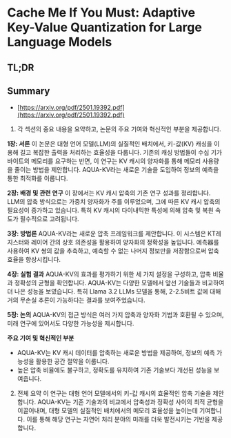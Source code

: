 # Cache Me If You Must: Adaptive Key-Value Quantization for Large Language Models
## TL;DR
## Summary
- [https://arxiv.org/pdf/2501.19392.pdf](https://arxiv.org/pdf/2501.19392.pdf)

1. 각 섹션의 중요 내용을 요약하고, 논문의 주요 기여와 혁신적인 부분을 제공합니다.

**1장: 서론**
이 논문은 대형 언어 모델(LLM)의 실질적인 배치에서, 키-값(KV) 캐싱을 이용해 길고 복잡한 출력을 처리하는 효율성을 다룹니다. 기존의 캐싱 방법들이 수십 기가바이트의 메모리를 요구하는 반면, 이 연구는 KV 캐시의 양자화를 통해 메모리 사용량을 줄이는 방법을 제안합니다. AQUA-KV라는 새로운 기술을 도입하여 정보의 예측을 통한 최적화를 이룹니다. 

**2장: 배경 및 관련 연구**
이 장에서는 KV 캐시 압축의 기존 연구 성과를 정리합니다. LLM의 압축 방식으로는 가중치 양자화가 주를 이루었으며, 그에 따른 KV 캐시 압축의 필요성이 증가하고 있습니다. 특히 KV 캐시의 다이내믹한 특성에 의해 압축 및 복원 속도가 필수적으로 고려됩니다.

**3장: 방법론**
AQUA-KV라는 새로운 압축 프레임워크를 제안합니다. 이 시스템은 KT레지스터와 레이어 간의 상호 의존성을 활용하여 양자화의 정확성을 높입니다. 예측器를 사용하여 KV 쌍의 값을 추측하고, 예측할 수 없는 나머지 정보만을 저장함으로써 압축 효율을 향상시킵니다. 

**4장: 실험 결과**
AQUA-KV의 효과를 평가하기 위한 세 가지 설정을 구성하고, 압축 비율과 정확성의 균형을 확인합니다. AQUA-KV는 다양한 모델에서 앞선 기술들과 비교하여 더 나은 성능을 보였습니다. 특히 Llama 3.2 LLMs 모델을 통해, 2-2.5비트 값에 대해 거의 무손실 추론이 가능하다는 결과를 보여주었습니다. 

**5장: 논의**
AQUA-KV의 접근 방식은 여러 가지 압축과 양자화 기법과 호환될 수 있으며, 미래 연구에 있어서도 다양한 가능성을 제시합니다. 

**주요 기여 및 혁신적인 부분**
- AQUA-KV는 KV 캐시 데이터를 압축하는 새로운 방법을 제공하여, 정보의 예측 가능성을 활용한 공간 절약을 이룹니다.
- 높은 압축 비율에도 불구하고, 정확도를 유지하여 기존 기술보다 개선된 성능을 보여줍니다.

2. 전체 요약
이 연구는 대형 언어 모델에서의 키-값 캐시의 효율적인 압축 기술을 제안합니다. AQUA-KV는 기존 기술과의 비교에서 압축성과 정확성 사이의 최적 균형을 이끌어내며, 대형 모델의 실질적인 배치에서의 메모리 효율성을 높이는데 기여합니다. 이를 통해 해당 연구는 자연어 처리 분야의 미래를 더욱 발전시키는 기반을 제공합니다.